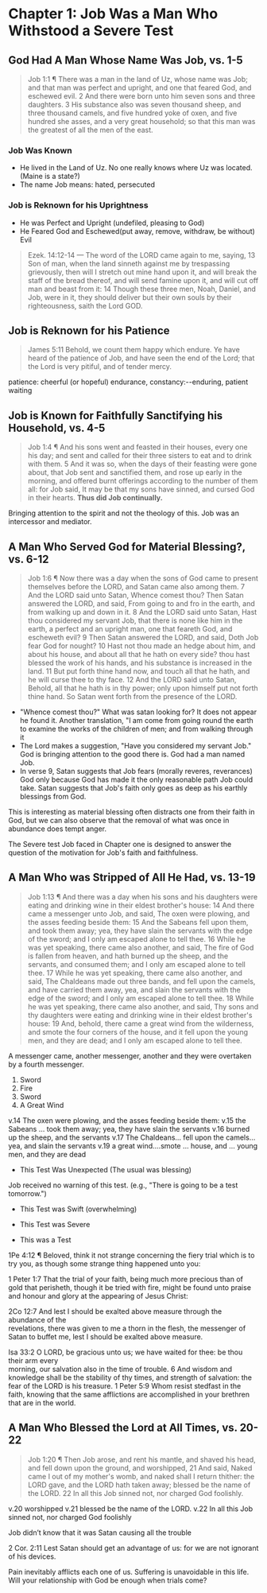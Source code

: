 

<!-- NEW DOCUMENT job-chapter-1.md -->
# Chapter 1: Job Was a Man Who Withstood a Severe Test

## God Had A Man Whose Name Was Job, vs. 1-5

> Job 1:1 ¶ There was a man in the land of Uz, whose name was Job; and that man was perfect and upright, and one that feared God, and eschewed evil. 2 And there were born unto him seven sons and three daughters. 3 His substance also was seven thousand sheep, and three thousand camels, and five hundred yoke of oxen, and five hundred she asses, and a very great household; so that this man was the greatest of all the men of the east.

### Job Was Known

- He lived in the Land of Uz.  No one really knows where Uz was located. (Maine is a state?)
- The name Job means: hated, persecuted

### Job is Reknown for his Uprightness

- He was Perfect and Upright (undefiled, pleasing to God)
- He Feared God and Eschewed(put away, remove, withdraw, be without) Evil

> Ezek. 14:12-14 &mdash; The word of the LORD came again to me, saying, 13 Son of man, when the land sinneth against me by trespassing grievously, then will I stretch out mine hand upon it, and will break the staff of the bread thereof, and will send famine upon it, and will cut off man and beast from it: 14 Though these three men, Noah, Daniel, and Job, were in it, they should deliver but their own souls by their righteousness, saith the Lord GOD.

## Job is Reknown for his Patience

> James 5:11 Behold, we count them happy which endure. Ye have heard of the patience of Job, and have seen the end of the Lord; that the Lord is very pitiful, and of tender mercy.
 
patience: cheerful (or hopeful) endurance, constancy:--enduring, patient waiting 

## Job is Known for Faithfully Sanctifying his Household, vs. 4-5

> Job 1:4 ¶ And his sons went and feasted in their houses, every one his day; and sent and called for their three sisters to eat and to drink with them. 5 And it was so, when the days of their feasting were gone about, that Job sent and sanctified them, and rose up early in the morning, and offered burnt offerings according to the number of them all: for Job said, It may be that my sons have sinned, and cursed God in their hearts. **Thus did Job continually.**

Bringing attention to the spirit and not the theology of this. Job was an intercessor  and mediator.

## A Man Who Served God for Material Blessing?, vs. 6-12

> Job 1:6 ¶ Now there was a day when the sons of God came to present themselves before the LORD, and Satan came also among them. 7 And the LORD said unto Satan, Whence comest thou? Then Satan answered the LORD, and said, From going to and fro in the earth, and from walking up and down in it. 8 And the LORD said unto Satan, Hast thou considered my servant Job, that there is none like him in the earth, a perfect and an upright man, one that feareth God, and escheweth evil? 9 Then Satan answered the LORD, and said, Doth Job fear God for nought? 10 Hast not thou made an hedge about him, and about his house, and about all that he hath on every side? thou hast blessed the work of his hands, and his substance is increased in the land. 11 But put forth thine hand now, and touch all that he hath, and he will curse thee to thy face. 12 And the LORD said unto Satan, Behold, all that he hath is in thy power; only upon himself put not forth thine hand. So Satan went forth from the presence of the LORD.

- "Whence comest thou?" What was satan looking for? It does not appear he found it. Another translation, "I am come from going round the earth to examine the works of the children of men; and from walking through it
- The Lord makes a suggestion, "Have you considered my servant Job." God is bringing attention to the good there is. God had a man named Job.
- In verse 9, Satan suggests that Job fears (morally reveres, reverances) God only because God has made it the only reasonable path Job could take. Satan suggests that Job's faith only goes as deep as his earthly blessings from God.  

This is interesting as material blessing often distracts one from their faith in God, but we can also observe that the removal of what was once in abundance does tempt anger.

The Severe test Job faced in Chapter one is designed to answer the question of the motivation for Job's faith and faithfulness.

## A Man Who was Stripped of All He Had, vs. 13-19

> Job 1:13 ¶ And there was a day when his sons and his daughters were eating and drinking wine in their eldest brother's house: 14 And there came a messenger unto Job, and said, The oxen were plowing, and the asses feeding beside them: 15 And the Sabeans fell upon them, and took them away; yea, they have slain the servants with the edge of the sword; and I only am escaped alone to tell thee. 16 While he was yet speaking, there came also another, and said, The fire of God is fallen from heaven, and hath burned up the sheep, and the servants, and consumed them; and I only am escaped alone to tell thee. 17 While he was yet speaking, there came also another, and said, The Chaldeans made out three bands, and fell upon the camels, and have carried them away, yea, and slain the servants with the edge of the sword; and I only am escaped alone to tell thee. 18 While he was yet speaking, there came also another, and said, Thy sons and thy daughters were eating and drinking wine in their eldest brother's house: 19 And, behold, there came a great wind from the wilderness, and smote the four corners of the house, and it fell upon the young men, and they are dead; and I only am escaped alone to tell thee.

A messenger came, another messenger, another and they were overtaken by a fourth messenger. 
1.  Sword
2.  Fire                                   
3.  Sword
4.  A Great Wind

v.14	The oxen were plowing, and the asses feeding beside them:
v.15	the Sabeans … took them away; yea, they have slain the servants 
v.16	burned up the sheep, and the servants
v.17	The Chaldeans… fell upon the camels…yea, and slain the servants 
v.19	a great wind.…smote … house, and … young men, and they are dead 

- This Test Was Unexpected (The usual was blessing)

Job received no warning of this test. (e.g., "There is going to be a test tomorrow.")

- This Test was Swift (overwhelming)

- This Test was Severe

- This was a Test

 1Pe 4:12 ¶ Beloved, think it not strange concerning the fiery trial which is to try you, as though some strange thing happened unto you:
 
1 Peter 1:7 That the trial of your faith, being much more precious than of gold that perisheth, though it be tried with fire, might be found unto praise and honour and glory at the appearing of Jesus Christ:

2Co 12:7 And lest I should be exalted above measure through the abundance of the   
           revelations, there was given to me a thorn in the flesh, the messenger of Satan to buffet me, lest I should be exalted above measure.

Isa 33:2 O LORD, be gracious unto us; we have waited for thee: be thou their arm every    
           morning, our salvation also in the time of trouble.
6 And wisdom and knowledge shall be the stability of thy times, and strength of salvation: 
           the fear of the LORD is his treasure. 
1 Peter 5:9 Whom resist stedfast in the faith, knowing that the same afflictions are accomplished in your brethren that are in the world.   
  
## A Man Who Blessed the Lord at All Times, vs. 20-22

> Job 1:20 ¶ Then Job arose, and rent his mantle, and shaved his head, and fell down upon the ground, and worshipped, 21 And said, Naked came I out of my mother's womb, and naked shall I return thither: the LORD gave, and the LORD hath taken away; blessed be the name of the LORD. 22 In all this Job sinned not, nor charged God foolishly.

v.20	worshipped
v.21	blessed be the name of the LORD.
v.22	In all this Job sinned not, nor charged God foolishly

Job didn’t know that it was Satan causing all the trouble

2 Cor. 2:11 Lest Satan should get an advantage of us: for we are not ignorant of his devices.

Pain inevitably afflicts each one of us. Suffering is unavoidable in this life. Will your relationship with God be enough when trials come?
